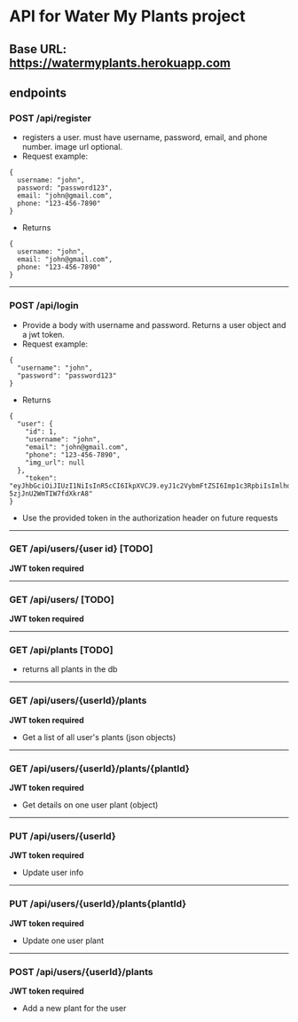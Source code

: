 # API for Water My Plants project

## Base URL: https://watermyplants.herokuapp.com
## endpoints

### POST /api/register
* registers a user. must have username, password, email, and phone number. image url optional.
* Request example: 
```
{
  username: "john",
  password: "password123",
  email: "john@gmail.com",
  phone: "123-456-7890"
}
```
* Returns
```
{
  username: "john",
  email: "john@gmail.com",
  phone: "123-456-7890"
}
```

---
### POST /api/login
* Provide a body with username and password. Returns a user object and a jwt token.
* Request example:
```
{
  "username": "john",
  "password": "password123"
}
```
* Returns 
```
{
  "user": {
    "id": 1,
    "username": "john",
    "email": "john@gmail.com",
    "phone": "123-456-7890",
    "img_url": null
  },
    "token": "eyJhbGciOiJIUzI1NiIsInR5cCI6IkpXVCJ9.eyJ1c2VybmFtZSI6Imp1c3RpbiIsImlhdCI6MTU0OTI5MTkyNiwiZXhwIjoxNTQ5MjkzNzI2fQ.VKTfCZGKUbpzepZUvoQNkL-5zjJnU2WmTIW7fdXkrA8"
}
```
* Use the provided token in the authorization header on future requests

---
### GET /api/users/{user id} [TODO]
**JWT token required**

---
### GET /api/users/ [TODO]
**JWT token required**

---
### GET /api/plants [TODO]
* returns all plants in the db

---
### GET /api/users/{userId}/plants
**JWT token required**
* Get a list of all user's plants (json objects)

---
### GET /api/users/{userId}/plants/{plantId}
**JWT token required**
* Get details on one user plant (object)

---
### PUT /api/users/{userId}
**JWT token required**
* Update user info

---
### PUT /api/users/{userId}/plants{plantId}
**JWT token required**
* Update one user plant

---
### POST /api/users/{userId}/plants
**JWT token required**
* Add a new plant for the user

